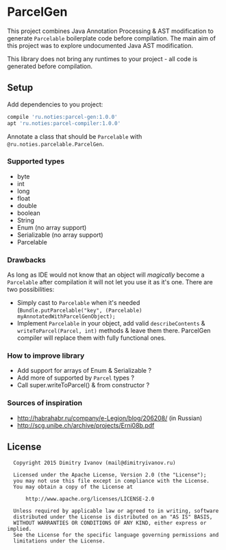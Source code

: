 # ParcelGen

This project combines Java Annotation Processing & AST modification to generate `Parcelable` boilerplate code before compilation. The main aim of this project was to explore undocumented Java AST modification.

This library does not bring any runtimes to your project - all code is generated before compilation.

## Setup
Add dependencies to you project:
```gradle
compile 'ru.noties:parcel-gen:1.0.0'
apt 'ru.noties:parcel-compiler:1.0.0'
```
Annotate a class that should be `Parcelable` with `@ru.noties.parcelable.ParcelGen`.

### Supported types
* byte
* int
* long
* float
* double
* boolean
* String
* Enum (no array support)
* Serializable (no array support)
* Parcelable

### Drawbacks
As long as IDE would not know that an object will *magically* become a `Parcelable` after compilation it will not let you use it as it's one. There are two possibilities:
* Simply cast to `Parcelable` when it's needed (`Bundle.putParcelable("key", (Parcelable) myAnnotatedWithParcelGenObject);`
* Implement `Parcelable` in your object, add valid `describeContents` & `writeToParcel(Parcel, int)` methods & leave them there. ParcelGen compiler will replace them with fully functional ones.

### How to improve library
* Add support for arrays of Enum & Serializable ?
* Add more of supported by `Parcel` types ?
* Call super.writeToParcel() & from constructor ?

### Sources of inspiration
* http://habrahabr.ru/company/e-Legion/blog/206208/ (in Russian)
* http://scg.unibe.ch/archive/projects/Erni08b.pdf

## License

```
  Copyright 2015 Dimitry Ivanov (mail@dimitryivanov.ru)

  Licensed under the Apache License, Version 2.0 (the "License");
  you may not use this file except in compliance with the License.
  You may obtain a copy of the License at

      http://www.apache.org/licenses/LICENSE-2.0

  Unless required by applicable law or agreed to in writing, software
  distributed under the License is distributed on an "AS IS" BASIS,
  WITHOUT WARRANTIES OR CONDITIONS OF ANY KIND, either express or implied.
  See the License for the specific language governing permissions and
  limitations under the License.
```